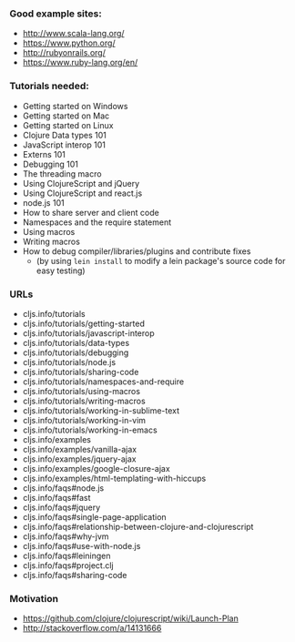 ### Good example sites:

* http://www.scala-lang.org/
* https://www.python.org/
* http://rubyonrails.org/
* https://www.ruby-lang.org/en/

### Tutorials needed:

* Getting started on Windows
* Getting started on Mac
* Getting started on Linux
* Clojure Data types 101
* JavaScript interop 101
* Externs 101
* Debugging 101
* The threading macro
* Using ClojureScript and jQuery
* Using ClojureScript and react.js
* node.js 101
* How to share server and client code
* Namespaces and the require statement
* Using macros
* Writing macros
* How to debug compiler/libraries/plugins and contribute fixes
    * (by using `lein install` to modify a lein package's source code for easy testing)

### URLs

* cljs.info/tutorials
* cljs.info/tutorials/getting-started
* cljs.info/tutorials/javascript-interop
* cljs.info/tutorials/data-types
* cljs.info/tutorials/debugging
* cljs.info/tutorials/node.js
* cljs.info/tutorials/sharing-code
* cljs.info/tutorials/namespaces-and-require
* cljs.info/tutorials/using-macros
* cljs.info/tutorials/writing-macros
* cljs.info/tutorials/working-in-sublime-text
* cljs.info/tutorials/working-in-vim
* cljs.info/tutorials/working-in-emacs
* cljs.info/examples
* cljs.info/examples/vanilla-ajax
* cljs.info/examples/jquery-ajax
* cljs.info/examples/google-closure-ajax
* cljs.info/examples/html-templating-with-hiccups
* cljs.info/faqs#node.js
* cljs.info/faqs#fast
* cljs.info/faqs#jquery
* cljs.info/faqs#single-page-application
* cljs.info/faqs#relationship-between-clojure-and-clojurescript
* cljs.info/faqs#why-jvm
* cljs.info/faqs#use-with-node.js
* cljs.info/faqs#leiningen
* cljs.info/faqs#project.clj
* cljs.info/faqs#sharing-code

### Motivation

* https://github.com/clojure/clojurescript/wiki/Launch-Plan
* http://stackoverflow.com/a/14131666
